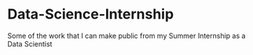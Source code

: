 # Data-Science-Internship
Some of the work that I can make public from my Summer Internship as a Data Scientist

